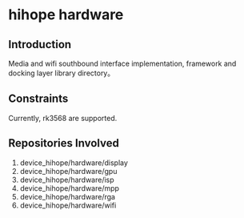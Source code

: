 # hihope hardware

## Introduction
Media and wifi southbound interface implementation, framework and docking layer library directory。
## Constraints

Currently, rk3568 are supported.
## Repositories Involved
1.  device_hihope/hardware/display
2.  device_hihope/hardware/gpu
3.  device_hihope/hardware/isp
4.  device_hihope/hardware/mpp
5.  device_hihope/hardware/rga
6.  device_hihope/hardware/wifi
